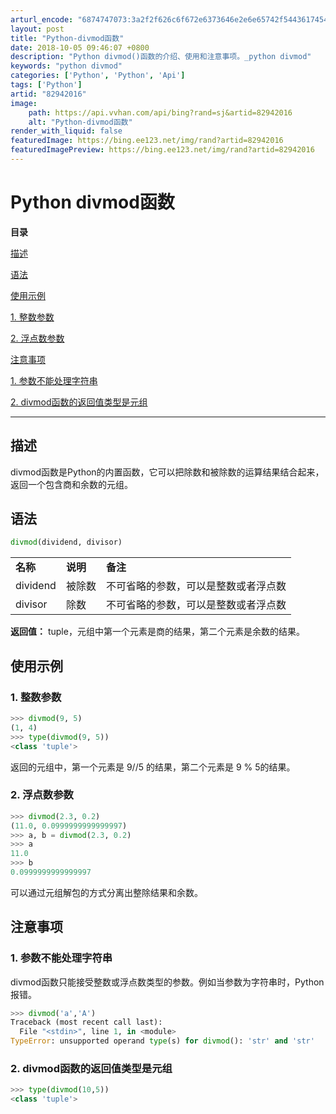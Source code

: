 ```yaml
---
arturl_encode: "6874747073:3a2f2f626c6f672e6373646e2e6e65742f5443617454696d65:2f61727469636c652f64657461696c732f3832393432303136"
layout: post
title: "Python-divmod函数"
date: 2018-10-05 09:46:07 +0800
description: "Python divmod()函数的介绍、使用和注意事项。_python divmod"
keywords: "python divmod"
categories: ['Python', 'Python', 'Api']
tags: ['Python']
artid: "82942016"
image:
    path: https://api.vvhan.com/api/bing?rand=sj&artid=82942016
    alt: "Python-divmod函数"
render_with_liquid: false
featuredImage: https://bing.ee123.net/img/rand?artid=82942016
featuredImagePreview: https://bing.ee123.net/img/rand?artid=82942016
---
```


# Python divmod函数

**目录**

[描述](#%E6%8F%8F%E8%BF%B0)

[语法](#%E8%AF%AD%E6%B3%95)

[使用示例](#%E4%BD%BF%E7%94%A8%E7%A4%BA%E4%BE%8B)

[1. 整数参数](#1.%20%E6%95%B4%E6%95%B0%E5%8F%82%E6%95%B0)

[2. 浮点数参数](#2.%20%E6%B5%AE%E7%82%B9%E6%95%B0%E5%8F%82%E6%95%B0)

[注意事项](#%E6%B3%A8%E6%84%8F%E4%BA%8B%E9%A1%B9)

[1. 参数不能处理字符串](#1.%20%E5%8F%82%E6%95%B0%E4%B8%8D%E8%83%BD%E5%A4%84%E7%90%86%E5%AD%97%E7%AC%A6%E4%B8%B2)

[2. divmod函数的返回值类型是元组](#2.%20divmod%E5%87%BD%E6%95%B0%E7%9A%84%E8%BF%94%E5%9B%9E%E5%80%BC%E7%B1%BB%E5%9E%8B%E6%98%AF%E5%85%83%E7%BB%84)

---

## 描述

divmod函数是Python的内置函数，它可以把除数和被除数的运算结果结合起来，返回一个包含商和余数的元组。

## 语法

```python
divmod(dividend, divisor)
```

|  |  |  |
| --- | --- | --- |
| **名称** | **说明** | **备注** |
| dividend | 被除数 | 不可省略的参数，可以是整数或者浮点数 |
| divisor | 除数 | 不可省略的参数，可以是整数或者浮点数 |

**返回值：**
tuple，元组中第一个元素是商的结果，第二个元素是余数的结果。

## 使用示例

### 1. 整数参数

```python
>>> divmod(9, 5)
(1, 4)
>>> type(divmod(9, 5))
<class 'tuple'>
```

返回的元组中，第一个元素是 9//5 的结果，第二个元素是 9 % 5的结果。

### 2. 浮点数参数

```python
>>> divmod(2.3, 0.2)
(11.0, 0.0999999999999997)
>>> a, b = divmod(2.3, 0.2)
>>> a
11.0
>>> b
0.0999999999999997
```

可以通过元组解包的方式分离出整除结果和余数。

## 注意事项

### 1. 参数不能处理字符串

divmod函数只能接受整数或浮点数类型的参数。例如当参数为字符串时，Python报错。

```python
>>> divmod('a','A')
Traceback (most recent call last):
  File "<stdin>", line 1, in <module>
TypeError: unsupported operand type(s) for divmod(): 'str' and 'str'
```

### 2. divmod函数的返回值类型是元组

```python
>>> type(divmod(10,5))
<class 'tuple'>
```